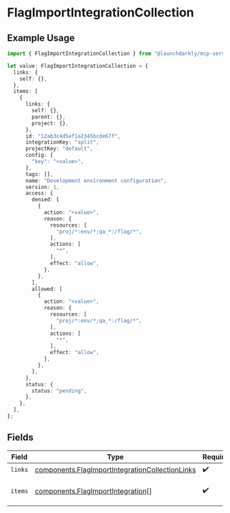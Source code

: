# FlagImportIntegrationCollection

## Example Usage

```typescript
import { FlagImportIntegrationCollection } from "@launchdarkly/mcp-server/models/components";

let value: FlagImportIntegrationCollection = {
  links: {
    self: {},
  },
  items: [
    {
      links: {
        self: {},
        parent: {},
        project: {},
      },
      id: "12ab3c4d5ef1a2345bcde67f",
      integrationKey: "split",
      projectKey: "default",
      config: {
        "key": "<value>",
      },
      tags: [],
      name: "Development environment configuration",
      version: 1,
      access: {
        denied: [
          {
            action: "<value>",
            reason: {
              resources: [
                "proj/*:env/*;qa_*:/flag/*",
              ],
              actions: [
                "*",
              ],
              effect: "allow",
            },
          },
        ],
        allowed: [
          {
            action: "<value>",
            reason: {
              resources: [
                "proj/*:env/*;qa_*:/flag/*",
              ],
              actions: [
                "*",
              ],
              effect: "allow",
            },
          },
        ],
      },
      status: {
        status: "pending",
      },
    },
  ],
};
```

## Fields

| Field                                                                                                              | Type                                                                                                               | Required                                                                                                           | Description                                                                                                        |
| ------------------------------------------------------------------------------------------------------------------ | ------------------------------------------------------------------------------------------------------------------ | ------------------------------------------------------------------------------------------------------------------ | ------------------------------------------------------------------------------------------------------------------ |
| `links`                                                                                                            | [components.FlagImportIntegrationCollectionLinks](../../models/components/flagimportintegrationcollectionlinks.md) | :heavy_check_mark:                                                                                                 | N/A                                                                                                                |
| `items`                                                                                                            | [components.FlagImportIntegration](../../models/components/flagimportintegration.md)[]                             | :heavy_check_mark:                                                                                                 | An array of flag import configurations                                                                             |